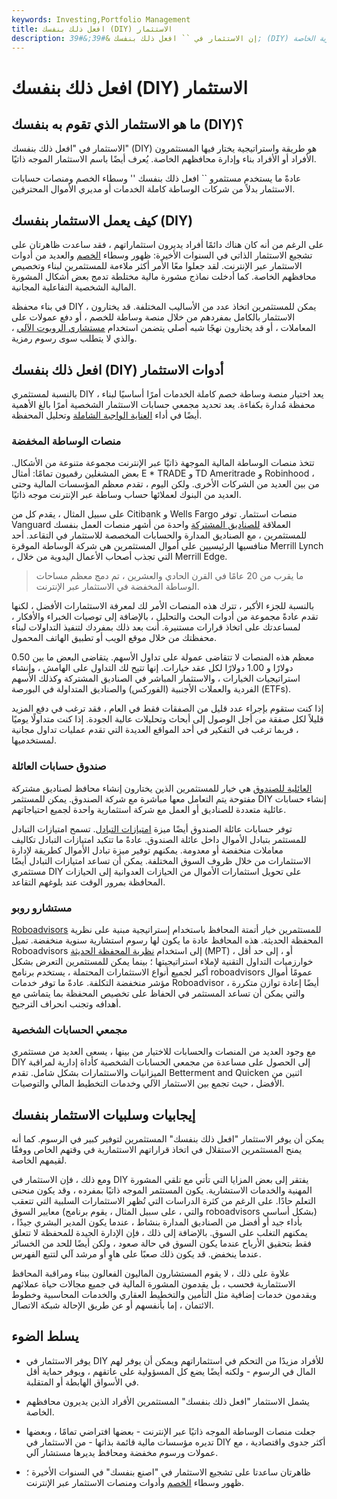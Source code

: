 ```yaml
---
keywords: Investing,Portfolio Management
title: افعل ذلك بنفسك (DIY) الاستثمار
description: إن الاستثمار في `` افعل ذلك بنفسك &#39;&#39; (DIY) هو استراتيجية استثمار يختار فيها المستثمرون الأفراد بناء وإدارة محافظهم الاستثمارية الخاصة.
---
```


# افعل ذلك بنفسك (DIY) الاستثمار
## ما هو الاستثمار الذي تقوم به بنفسك (DIY)؟

الاستثمار في "افعل ذلك بنفسك" (DIY) هو طريقة واستراتيجية يختار فيها المستثمرون الأفراد أو الأفراد بناء وإدارة محافظهم الخاصة. يُعرف أيضًا باسم الاستثمار الموجه ذاتيًا.

عادةً ما يستخدم مستثمرو `` افعل ذلك بنفسك '' وسطاء الخصم ومنصات حسابات الاستثمار بدلاً من شركات الوساطة كاملة الخدمات أو مديري الأموال المحترفين.

## كيف يعمل الاستثمار بنفسك (DIY)

على الرغم من أنه كان هناك دائمًا أفراد يديرون استثماراتهم ، فقد ساعدت ظاهرتان على تشجيع الاستثمار الذاتي في السنوات الأخيرة: ظهور وسطاء [الخصم](/discountbroker) والعديد من أدوات الاستثمار عبر الإنترنت. لقد جعلوا معًا الأمر أكثر ملاءمة للمستثمرين لبناء وتخصيص محافظهم الخاصة. كما أدخلت نماذج مشورة مالية مختلطة تدمج بعض أشكال المشورة المالية الشخصية التفاعلية المجانية.

في بناء محفظة DIY ، يمكن للمستثمرين اتخاذ عدد من الأساليب المختلفة. قد يختارون الاستثمار بالكامل بمفردهم من خلال منصة وساطة للخصم ، أو دفع عمولات على المعاملات ، أو قد يختارون نهجًا شبه أصلي يتضمن استخدام [مستشاري الروبوت الآلي](/roboadvisor-roboadviser) ، والذي لا يتطلب سوى رسوم رمزية.

## افعل ذلك بنفسك (DIY) أدوات الاستثمار

بالنسبة لمستثمري DIY ، يعد اختيار منصة وساطة خصم كاملة الخدمات أمرًا أساسيًا لبناء محفظة مُدارة بكفاءة. يعد تحديد مجمعي حسابات الاستثمار الشخصية أمرًا بالغ الأهمية أيضًا في أداء [العناية الواجبة الشاملة](/duediligence) وتحليل المحفظة.

### منصات الوساطة المخفضة

تتخذ منصات الوساطة المالية الموجهة ذاتيًا عبر الإنترنت مجموعة متنوعة من الأشكال. بعض المشغلين رقميون تمامًا: أمثال E * TRADE و TD Ameritrade و Robinhood ، من بين العديد من الشركات الأخرى. ولكن اليوم ، تقدم معظم المؤسسات المالية وحتى العديد من البنوك لعملائها حساب وساطة عبر الإنترنت موجه ذاتيًا.

على سبيل المثال ، يقدم كل من Citibank و Wells Fargo منصات استثمار. توفر Vanguard العملاقة [للصناديق المشتركة](/mutualfund) واحدة من أشهر منصات العمل بنفسك للمستثمرين ، مع الصناديق المدارة والحسابات المخصصة للاستثمار في التقاعد. أحد منافسيها الرئيسيين على أموال المستثمرين هي شركة الوساطة الموقرة Merrill Lynch ، التي تجذب أصحاب الأعمال اليدوية من خلال Merrill Edge.

> ما يقرب من 20 عامًا في القرن الحادي والعشرين ، تم دمج معظم مساحات الوساطة المخفضة في الاستثمار عبر الإنترنت.

>

بالنسبة للجزء الأكبر ، تترك هذه المنصات الأمر لك لمعرفة الاستثمارات الأفضل ، لكنها تقدم عادةً مجموعة من أدوات البحث والتحليل ، بالإضافة إلى توصيات الخبراء والأفكار ، لمساعدتك على اتخاذ قرارات مستنيرة. أنت بعد ذلك بمفردك لتنفيذ التداولات لبناء محفظتك من خلال موقع الويب أو تطبيق الهاتف المحمول.

معظم هذه المنصات لا تتقاضى عمولة على تداول الأسهم. يتقاضى البعض ما بين 0.50 دولارًا و 1.00 دولارًا لكل عقد خيارات. إنها تتيح لك التداول على الهامش ، وإنشاء استراتيجيات الخيارات ، والاستثمار المباشر في الصناديق المشتركة وكذلك الأسهم الفردية والعملات الأجنبية (الفوركس) والصناديق المتداولة في البورصة (ETFs).

إذا كنت ستقوم بإجراء عدد قليل من الصفقات فقط في العام ، فقد ترغب في دفع المزيد قليلاً لكل صفقة من أجل الوصول إلى أبحاث وتحليلات عالية الجودة. إذا كنت متداولًا يوميًا ، فربما ترغب في التفكير في أحد المواقع العديدة التي تقدم عمليات تداول مجانية لمستخدميها.

### صندوق حسابات العائلة

[العائلية للصندوق](/familyoffunds) هي خيار للمستثمرين الذين يختارون إنشاء محافظ لصناديق مشتركة مفتوحة يتم التعامل معها مباشرة مع شركة الصندوق. يمكن للمستثمر DIY إنشاء حسابات عائلية متعددة للصناديق أو العمل مع شركة استثمارية واحدة لجميع احتياجاتهم.

توفر حسابات عائلة الصندوق أيضًا ميزة [امتيازات التبادل](/exchangeprivilege). تسمح امتيازات التبادل للمستثمر بتبادل الأموال داخل عائلة الصندوق. عادةً ما تتكبد امتيازات التبادل تكاليف معاملات منخفضة أو معدومة. يمكنهم توفير ميزة تبادل الأموال كطريقة لإدارة الاستثمارات من خلال ظروف السوق المختلفة. يمكن أن تساعد امتيازات التبادل أيضًا مستثمري DIY على تحويل استثمارات الأموال من الحيازات العدوانية إلى الحيازات المحافظة بمرور الوقت عند بلوغهم التقاعد.

### مستشارو روبو

[Roboadvisors](/roboadvisor-roboadviser) للمستثمرين خيار أتمتة المحافظ باستخدام إستراتيجية مبنية على نظرية المحفظة الحديثة. هذه المحافظ عادة ما يكون لها رسوم استشارية سنوية منخفضة. تميل Roboadvisors إلى استخدام [نظرية المحفظة الحديثة](/modernportfoliotheory) (MPT) أو ، إلى حد أقل ، خوارزميات التداول التقنية لإملاء استراتيجيتها ؛ بينما يمكن للمستثمرين التعرض بشكل أكبر لجميع أنواع الاستثمارات المحتملة ، يستخدم برنامج roboadvisors عمومًا أموال مؤشر منخفضة التكلفة. عادةً ما توفر خدمات Roboadvisor أيضًا إعادة توازن متكررة ، والتي يمكن أن تساعد المستثمر في الحفاظ على تخصيص المحفظة بما يتماشى مع أهدافه وتجنب انحراف الترجيح.

### مجمعي الحسابات الشخصية

مع وجود العديد من المنصات والحسابات للاختيار من بينها ، يسعى العديد من مستثمري DIY إلى الحصول على مساعدة من مجمعي الحسابات الشخصية كأداة إدارية لمراقبة الميزانيات والاستثمارات بشكل شامل. تقدم Betterment and Quicken اثنين من الأفضل ، حيث تجمع بين الاستثمار الآلي وخدمات التخطيط المالي والتوصيات.

## إيجابيات وسلبيات الاستثمار بنفسك

يمكن أن يوفر الاستثمار "افعل ذلك بنفسك" المستثمرين لتوفير كبير في الرسوم. كما أنه يمنح المستثمرين الاستقلال في اتخاذ قراراتهم الاستثمارية في وقتهم الخاص ووفقًا لقيمهم الخاصة.

ومع ذلك ، فإن الاستثمار في DIY يفتقر إلى بعض المزايا التي تأتي مع تلقي المشورة المهنية والخدمات الاستشارية. يكون المستثمر الموجه ذاتيًا بمفرده ، وقد يكون منحنى التعلم حادًا. على الرغم من كثرة الدراسات التي تُظهر الاستثمارات السلبية التي تتعقب معايير السوق (والتي ، على سبيل المثال ، يقوم برنامج roboadvisors بشكل أساسي) بأداء جيد أو أفضل من الصناديق المدارة بنشاط ، عندما يكون المدير البشري جيدًا ، يمكنهم التغلب على السوق. بالإضافة إلى ذلك ، فإن الإدارة الجيدة للمحفظة لا تتعلق فقط بتحقيق الأرباح عندما يكون السوق في حالة صعود ، ولكن أيضًا للحد من الخسائر عندما ينخفض. قد يكون ذلك صعبًا على هاوٍ أو مرشد آلي لتتبع الفهرس.

علاوة على ذلك ، لا يقوم المستشارون الماليون الفعالون ببناء ومراقبة المحافظ الاستثمارية فحسب ، بل يقدمون المشورة المالية في جميع مجالات حياة عملائهم ويقدمون خدمات إضافية مثل التأمين والتخطيط العقاري والخدمات المحاسبية وخطوط الائتمان ، إما بأنفسهم أو عن طريق الإحالة شبكة الاتصال.

## يسلط الضوء

- يوفر الاستثمار في DIY للأفراد مزيدًا من التحكم في استثماراتهم ويمكن أن يوفر لهم المال في الرسوم - ولكنه أيضًا يضع كل المسؤولية على عاتقهم ، ويوفر حماية أقل في الأسواق الهابطة أو المتقلبة.

- يشمل الاستثمار "افعل ذلك بنفسك" المستثمرين الأفراد الذين يديرون محافظهم الخاصة.

- جعلت منصات الوساطة الموجه ذاتيًا عبر الإنترنت - بعضها افتراضي تمامًا ، وبعضها تديره مؤسسات مالية قائمة بذاتها - من الاستثمار في DIY أكثر جدوى واقتصادية ، مع عمولات ورسوم مخفضة ومحافظ يديرها مستشار آلي.

- ظاهرتان ساعدتا على تشجيع الاستثمار في "اصنع بنفسك" في السنوات الأخيرة ؛ ظهور وسطاء [الخصم](/discountbroker) وأدوات ومنصات الاستثمار عبر الإنترنت.

